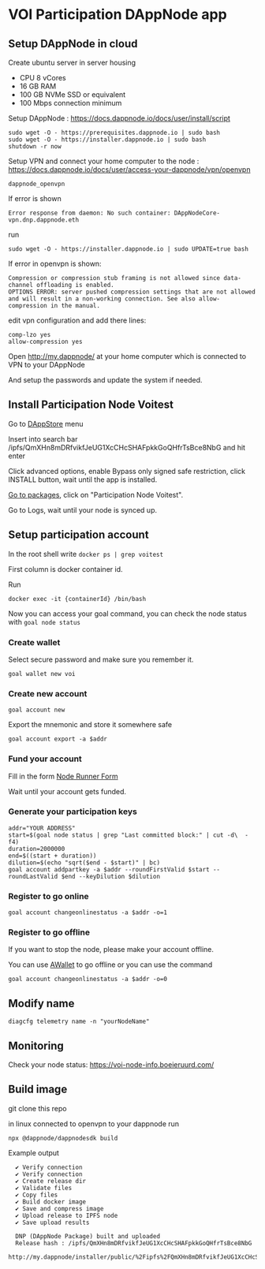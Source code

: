 # VOI Participation DAppNode app

## Setup DAppNode in cloud

Create ubuntu server in server housing

- CPU 8 vCores
- 16 GB RAM
- 100 GB NVMe SSD or equivalent
- 100 Mbps connection minimum

Setup DAppNode : https://docs.dappnode.io/docs/user/install/script

```
sudo wget -O - https://prerequisites.dappnode.io | sudo bash
sudo wget -O - https://installer.dappnode.io | sudo bash
shutdown -r now
```

Setup VPN and connect your home computer to the node : https://docs.dappnode.io/docs/user/access-your-dappnode/vpn/openvpn

```
dappnode_openvpn
```

If error is shown

```
Error response from daemon: No such container: DAppNodeCore-vpn.dnp.dappnode.eth
```

run

```
sudo wget -O - https://installer.dappnode.io | sudo UPDATE=true bash
```

If error in openvpn is shown:

```
Compression or compression stub framing is not allowed since data-channel offloading is enabled.
OPTIONS ERROR: server pushed compression settings that are not allowed and will result in a non-working connection. See also allow-compression in the manual.
```

edit vpn configuration and add there lines:

```
comp-lzo yes
allow-compression yes
```

Open http://my.dappnode/ at your home computer which is connected to VPN to your DAppNode

And setup the passwords and update the system if needed.

## Install Participation Node Voitest

Go to [DAppStore](http://my.dappnode/installer/dnp) menu

Insert into search bar /ipfs/QmXHn8mDRfvikfJeUG1XcCHcSHAFpkkGoQHfrTsBce8NbG and hit enter

Click advanced options, enable Bypass only signed safe restriction, click INSTALL button, wait until the app is installed.

[Go to packages](http://my.dappnode/packages/my), click on "Participation Node Voitest".

Go to Logs, wait until your node is synced up.

## Setup participation account

In the root shell write `docker ps | grep voitest`

First column is docker container id.

Run 

```
docker exec -it {containerId} /bin/bash
```

Now you can access your goal command, you can check the node status with `goal node status`

### Create wallet

Select secure password and make sure you remember it.

```
goal wallet new voi
```

### Create new account

```
goal account new
```

Export the mnemonic and store it somewhere safe

```
goal account export -a $addr
```

### Fund your account

Fill in the form [Node Runner Form
](https://docs.google.com/forms/d/e/1FAIpQLSehNL0nNP0mtIXK5j615vxQtzz6QQpYUKHTVN4irN6YpHjXfg/viewform)

Wait until your account gets funded.

### Generate your participation keys

```
addr="YOUR ADDRESS"
start=$(goal node status | grep "Last committed block:" | cut -d\  -f4) 
duration=2000000
end=$((start + duration))
dilution=$(echo "sqrt($end - $start)" | bc)
goal account addpartkey -a $addr --roundFirstValid $start --roundLastValid $end --keyDilution $dilution
```

### Register to go online

```
goal account changeonlinestatus -a $addr -o=1 
```

### Register to go offline

If you want to stop the node, please make your account offline.

You can use [AWallet](https://www.a-wallet.net) to go offline or you can use the command

```
goal account changeonlinestatus -a $addr -o=0
```

## Modify name

```
diagcfg telemetry name -n "yourNodeName"
```

## Monitoring

Check your node status: https://voi-node-info.boeieruurd.com/


## Build image

git clone this repo

in linux connected to openvpn to your dappnode run

```
npx @dappnode/dappnodesdk build
```

Example output

```
  ✔ Verify connection
  ✔ Verify connection
  ✔ Create release dir
  ✔ Validate files
  ✔ Copy files
  ✔ Build docker image
  ✔ Save and compress image
  ✔ Upload release to IPFS node
  ✔ Save upload results

  DNP (DAppNode Package) built and uploaded
  Release hash : /ipfs/QmXHn8mDRfvikfJeUG1XcCHcSHAFpkkGoQHfrTsBce8NbG
  http://my.dappnode/installer/public/%2Fipfs%2FQmXHn8mDRfvikfJeUG1XcCHcSHAFpkkGoQHfrTsBce8NbG
```
